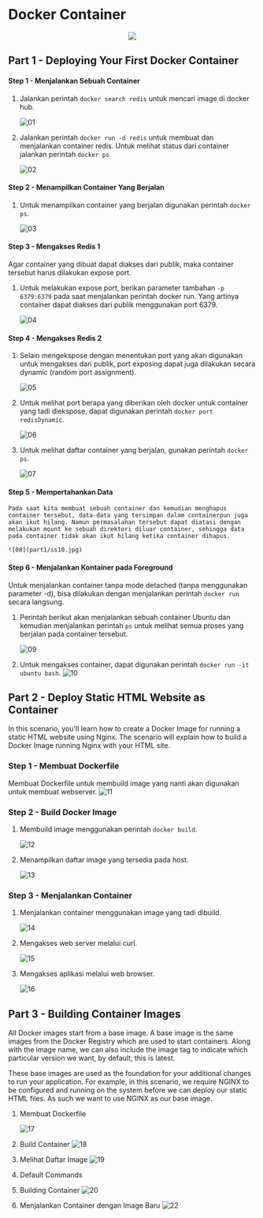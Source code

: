# Docker Container

<p align="center">
  <img src="https://www.docker.com/sites/default/files/social/docker_facebook_share.png"/>
</p>

## Part 1 - Deploying Your First Docker Container


#### Step 1 - Menjalankan Sebuah Container
1. Jalankan perintah `docker search redis` untuk mencari image di docker hub.

	![01](part1/ss3.jpg)

2. Jalankan perintah `docker run -d redis` untuk membuat dan menjalankan container redis. Untuk melihat status dari container jalankan perintah `docker ps`

	![02](part1/ss4.jpg)

#### Step 2 - Menampilkan Container Yang Berjalan
1. Untuk menampilkan container yang berjalan digunakan perintah `docker ps`.

	![03](part1/ss5.jpg)

#### Step 3 - Mengakses Redis 1
Agar container yang dibuat dapat diakses dari publik, maka container tersebut harus dilakukan expose port.
1. Untuk melakukan expose port, berikan parameter tambahan `-p 6379:6379` pada saat menjalankan perintah docker run. Yang artinya container dapat diakses dari publik menggunakan port 6379.

	![04](part1/ss6.jpg)


#### Step 4 - Mengakses Redis 2
1. Selain mengekspose dengan menentukan port yang akan digunakan untuk mengakses dari publik,  port exposing dapat juga dilakukan secara dynamic (random port assignment).

	![05](part1/ss7.jpg)

2. Untuk melihat port berapa yang diberikan oleh docker untuk container yang tadi diekspose, dapat digunakan perintah `docker port redisDynamic`.

	![06](part1/ss8.jpg)

3. Untuk melihat daftar container yang berjalan, gunakan perintah `docker ps`.

	![07](part1/ss9.jpg)

#### Step 5 - Mempertahankan Data
	Pada saat kita membuat sebuah container dan kemudian menghapus container tersebut, data-data yang tersimpan dalam containerpun juga akan ikut hilang. Namun permasalahan tersebut dapat diatasi dengan melakukan mount ke sebuah direktori diluar container, sehingga data pada container tidak akan ikut hilang ketika container dihapus.
	
	![08](part1/ss10.jpg)
	
#### Step 6 - Menjalankan Kontainer pada Foreground
Untuk menjalankan container tanpa mode detached (tanpa menggunakan parameter -d), bisa dilakukan dengan menjalankan perintah `docker run` secara langsung.

1. Perintah berikut akan menjalankan sebuah container Ubuntu dan kemudian menjalankan perintah `ps` untuk melihat semua proses yang berjalan pada container tersebut. 	
	
	![09](part1/ss11.jpg)

2. Untuk mengakses container, dapat digunakan perintah `docker run -it ubuntu bash`.
	![10](part1/ss12.jpg)

## Part 2 - Deploy Static HTML Website as Container
In this scenario, you'll learn how to create a Docker Image for running a static HTML website using Nginx. The scenario will explain how to build a Docker Image running Nginx with your HTML site.

### Step 1 - Membuat Dockerfile
Membuat Dockerfile untuk membuild image yang nanti akan digunakan untuk membuat webserver.
	![11](part2/ss1.jpg)
	
### Step 2 - Build Docker Image
1. Membuild image menggunakan perintah `docker build`.

	![12](part2/ss2.jpg)

2. Menampilkan daftar image yang tersedia pada host.

	![13](part2/ss3.jpg)

### Step 3 - Menjalankan Container
1. Menjalankan container menggunakan image yang tadi dibuild.

	![14](part2/ss4.jpg)

2. Mengakses web server melalui curl.

	![15](part2/ss5.jpg)

3. Mengakses aplikasi melalui web browser.

	![16](part2/ss6.jpg)


## Part 3 - Building Container Images
All Docker images start from a base image. A base image is the same images from the Docker Registry which are used to start containers. Along with the image name, we can also include the image tag to indicate which particular version we want, by default, this is latest.

These base images are used as the foundation for your additional changes to run your application. For example, in this scenario, we require NGINX to be configured and running on the system before we can deploy our static HTML files. As such we want to use NGINX as our base image.

1. Membuat Dockerfile

	![17](part3/ss1.jpg)

2. Build Container
	![18](part3/ss2.jpg)


3. Melihat Daftar Image
	![19](part3/ss3.jpg)

4. Default Commands

5. Building Container
	![20](part3/ss4.jpg)

6. Menjalankan Container dengan Image Baru
	![22](part3/ss5.jpg)


